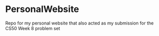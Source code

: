 # PersonalWebsite
Repo for my personal website that also acted as my submission for the CS50 Week 8 problem set
